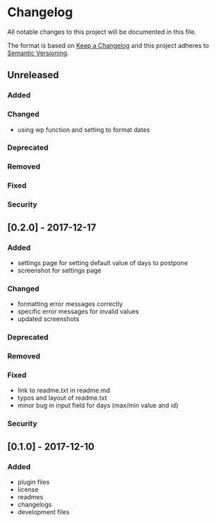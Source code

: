 # Changelog

All notable changes to this project will be documented in this file.

The format is based on [Keep a Changelog](http://keepachangelog.com/en/1.0.0/)
and this project adheres to [Semantic Versioning](http://semver.org/spec/v2.0.0.html).

## Unreleased

### Added

### Changed

- using wp function and setting to format dates

### Deprecated

### Removed

### Fixed

### Security


## [0.2.0] - 2017-12-17

### Added

- settings page for setting default value of days to postpone
- screenshot for settings page

### Changed

- formatting error messages correctly
- specific error messages for invalid values
- updated screenshots

### Deprecated

### Removed

### Fixed

- link to readme.txt in readme.md
- typos and layout of readme.txt
- minor bug in input field for days (max/min value and id)

### Security

## [0.1.0] - 2017-12-10

### Added

- plugin files
- license
- readmes
- changelogs
- development files
